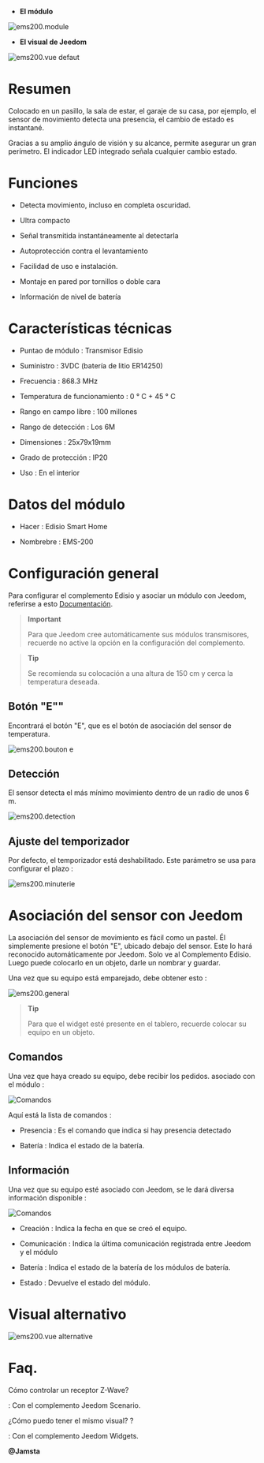 -   **El módulo**

![ems200.module](images/ems200/ems200.module.jpg)

-   **El visual de Jeedom**

![ems200.vue defaut](images/ems200/ems200.vue-defaut.jpg)

Resumen 
======

Colocado en un pasillo, la sala de estar, el garaje de su casa, por ejemplo,
el sensor de movimiento detecta una presencia, el cambio de estado es
instantané.

Gracias a su amplio ángulo de visión y su alcance, permite asegurar
un gran perímetro. El indicador LED integrado señala cualquier cambio
estado.

Funciones 
=========

-   Detecta movimiento, incluso en completa oscuridad.

-   Ultra compacto

-   Señal transmitida instantáneamente al detectarla

-   Autoprotección contra el levantamiento

-   Facilidad de uso e instalación.

-   Montaje en pared por tornillos o doble cara

-   Información de nivel de batería

Características técnicas 
===========================

-   Puntao de módulo : Transmisor Edisio

-   Suministro : 3VDC (batería de litio ER14250)

-   Frecuencia : 868.3 MHz

-   Temperatura de funcionamiento : 0 ° C + 45 ° C

-   Rango en campo libre : 100 millones

-   Rango de detección : Los 6M

-   Dimensiones : 25x79x19mm

-   Grado de protección : IP20

-   Uso : En el interior

Datos del módulo 
=================

-   Hacer : Edisio Smart Home

-   Nombrebre : EMS-200

Configuración general 
======================

Para configurar el complemento Edisio y asociar un módulo con Jeedom,
referirse a esto
[Documentación](https://www.jeedom.fr/doc/documentation/plugins/edisio/es_ES/edisio.html).

> **Important**
>
> Para que Jeedom cree automáticamente sus módulos transmisores, recuerde
> no active la opción en la configuración del complemento.

> **Tip**
>
> Se recomienda su colocación a una altura de 150 cm y cerca
> la temperatura deseada.

Botón "E"" 
----------

Encontrará el botón "E", que es el botón de asociación del sensor
de temperatura.

![ems200.bouton e](images/ems200/ems200.bouton-e.jpg)

Detección 
---------

El sensor detecta el más mínimo movimiento dentro de un radio de unos 6 m.

![ems200.detection](images/ems200/ems200.detection.jpg)

Ajuste del temporizador 
-----------------------

Por defecto, el temporizador está deshabilitado. Este parámetro se usa para configurar
el plazo :

![ems200.minuterie](images/ems200/ems200.minuterie.jpg)

Asociación del sensor con Jeedom 
===============================

La asociación del sensor de movimiento es fácil como un pastel. Él
simplemente presione el botón "E", ubicado debajo del sensor. Este lo hará
reconocido automáticamente por Jeedom. Solo ve al
Complemento Edisio. Luego puede colocarlo en un objeto, darle un
nombrar y guardar.

Una vez que su equipo está emparejado, debe obtener esto :

![ems200.general](images/ems200/ems200.general.jpg)

> **Tip**
>
> Para que el widget esté presente en el tablero, recuerde colocar
> su equipo en un objeto.

Comandos 
---------

Una vez que haya creado su equipo, debe recibir los pedidos.
asociado con el módulo :

![Comandos](images/ems200/ems200.commande.jpg)

Aquí está la lista de comandos :

-   Presencia : Es el comando que indica si hay presencia
    detectado

-   Batería : Indica el estado de la batería.

Información 
------------

Una vez que su equipo esté asociado con Jeedom, se le dará diversa información
disponible :

![Comandos](images/ems200/ems200.informations.jpg)

-   Creación : Indica la fecha en que se creó el equipo.

-   Comunicación : Indica la última comunicación registrada entre
    Jeedom y el módulo

-   Batería : Indica el estado de la batería de los módulos de batería.

-   Estado : Devuelve el estado del módulo.

Visual alternativo 
=================

![ems200.vue alternative](images/ems200/ems200.vue-alternative.jpg)

Faq. 
======

Cómo controlar un receptor Z-Wave?

:   Con el complemento Jeedom Scenario.

¿Cómo puedo tener el mismo visual? ?

:   Con el complemento Jeedom Widgets.

**@Jamsta**
